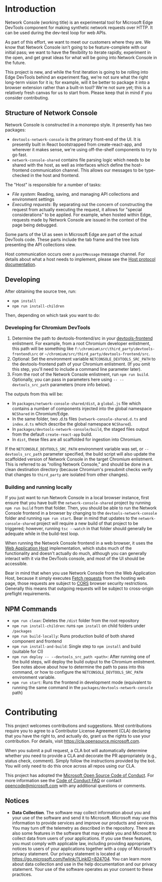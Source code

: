 # Introduction
Network Console (working title) is an experimental tool for Microsoft Edge DevTools component for making synthetic
network requests over HTTP. It can be used during the dev-test loop for web APIs.

As part of this effort, we want to meet our customers where they are. We know that Network Console isn't
going to be feature-complete with our initial pass; we want to have the flexibility to iterate rapidly,
experiment in the open, and get great ideas for what will be going into Network Console in the future.

This project is new, and while the first iteration is going to be rolling into Edge DevTools behind an experiment
flag, we're not sure what the right long-term vision for it is; for example, will it be better to package
it into a browser extension rather than a built-in tool? We're not sure yet; this is a relatively fresh canvas
for us to start from. Please keep that in mind if you consider contributing.

## Structure of Network Console

Network Console is constructed in a monorepo style. It presently has two packages:

* `devtools-network-console` is the primary front-end of the UI. It is presently built in React bootstrapped from
create-react-app, and wherever  it makes sense, we're using off-the-shelf components to try to go fast.
* `network-console-shared` contains file parsing logic which needs to be shared with the host, as well as
interfaces which define the host-frontend communication channel. This allows our messages to be type-checked
in the host and frontend.

The "Host" is responsible for a number of tasks:

* *File system*: Reading, saving, and managing API collections and environment settings
* *Executing requests*: By separating out the concern of constructing the request from actually
executing the request, it allows for "special considerations" to be applied. For example, when
hosted within Edge, requests made by Network Console are issued in the context of the page being
debugged.

Some parts of the UI as seen in Microsoft Edge are part of the actual DevTools code. These parts
include the tab frame and the tree lists presenting the API collections view.

Host communication occurs over a `postMessage` message channel. For details about what a host needs
to implement, please see the
[Host protocol documentation](./packages/devtools-network-console/src/host/vscode-host-protocol.md).

## Developing

After obtaining the source tree, run:

- `npm install`
- `npm run install-children`

Then, depending on which task you want to do:

### Developing for Chromium DevTools

1. Determine the path to devtools-frontend/src in your
[devtools-frontend](https://chromium.googlesource.com/devtools/devtools-frontend/) enlistment. For
example, from a root Chromium developer enlistment, this path will be something like
`f:\chromium\src\third_party\devtools-frontend\src` or `~/chromium/src/third_party/devtools-frontend/src`.
1. Optional: Set the environment variable `NETCONSOLE_DEVTOOLS_SRC_PATH` to the devtools-frontend
path of your Chromium enlistment. (If you omit this step, you'll need to include a command line
parameter later).
1. From the root of the Network Console enlistment, run `npm run build`. Optionally, you can pass in
parameters here using `-- --devtools_src_path` parameters (more info below).

The outputs from this will be:

* In `packages/network-console-shared/dist`, a `global.js` file which contains a number of components
injected into the global namespace `NCShared` in Chromium/Edge.
* In the same folder, two .d.ts files (`network-console-shared.d.ts` and `index.d.ts` which describe
the global namespace `NCShared`).
* In `packages/devtools-network-console/build`, the staged files output from the
default `create-react-app` build.
* In `dist`, these files are all scaffolded for ingestion into Chromium.

If the `NETCONSOLE_DEVTOOLS_SRC_PATH` environment variable was set, or `--devtools_src_path`
parameter specified, the build script will also update the scaffolded version of Network Console
in the target Chromium enlistment. This is referred to as "rolling Network Console," and should
be done in a clean destination directory (because Chromium's presubmit checks verify that
changes to `third_party` are isolated from other changes).

### Building and running locally

If you just want to run Network Console in a local browser instance, first ensure that you have built
the `network-console-shared` project by running `npm run build` from that folder. Then, you should
be able to run the Network Console frontend in a browser by changing to the `devtools-network-console`
folder and running `npm run start`. Bear in mind that updates to the `network-console-shared` project
will require a new build of that project to be triggered; however, running `tsc --watch` in that
folder should generally be adequate while in the build-test loop.

When running the Network Console frontend in a web browser, it uses the
[Web Application Host](./packages/devtools-network-console/src/host/web-application-host.ts)
implementation, which stubs much of the functionality and doesn't actually do much, although
you can generally interact with it via the DevTools console, and most of the UI should be
accessible.

Bear in mind that when you use Network Console from the Web Application Host, because it
simply executes [Fetch requests](https://developer.mozilla.org/en-US/docs/Web/API/Fetch_API)
from the hosting web page, those requests are subject to
[CORS](https://developer.mozilla.org/en-US/docs/Glossary/CORS) browser security restrictions.
Generally this means that outgoing requests will be subject to cross-origin preflight
requirements.

## NPM Commands

- `npm run clean`: Deletes the `/dist` folder from the root repository
- `npm run install-children`: runs `npm install` on child folders under `/packages`
- `npm run build-locally`: Runs production build of both shared component and frontend
- `npm run install-and-build`: Single step to `npm install` and build (suitable for CI)
- `npm run deploy -- --devtools_src_path <path>`: After running one of the build steps,
will deploy the build output to the Chromium enlistment. See notes above about how
to determine the path to pass into this command, or how to configure the
`NETCONSOLE_DEVTOOLS_SRC_PATH` environment variable.
- `npm run start`: Runs the frontend in development mode (equivalent to running the
same command in the `packages/devtools-network-console` path)

# Contributing

This project welcomes contributions and suggestions.  Most contributions require you to agree to a
Contributor License Agreement (CLA) declaring that you have the right to, and actually do, grant us
the rights to use your contribution. For details, visit https://cla.opensource.microsoft.com.

When you submit a pull request, a CLA bot will automatically determine whether you need to provide
a CLA and decorate the PR appropriately (e.g., status check, comment). Simply follow the instructions
provided by the bot. You will only need to do this once across all repos using our CLA.

This project has adopted the [Microsoft Open Source Code of Conduct](https://opensource.microsoft.com/codeofconduct/).
For more information see the [Code of Conduct FAQ](https://opensource.microsoft.com/codeofconduct/faq/) or
contact [opencode@microsoft.com](mailto:opencode@microsoft.com) with any additional questions or comments.

## Notices

- **Data Collection**. The software may collect information about you and your use of the software and send it to Microsoft. Microsoft may use this information to provide services and improve our products and services. You may turn off the telemetry as described in the repository. There are also some features in the software that may enable you and Microsoft to collect data from users of your applications. If you use these features, you must comply with applicable law, including providing appropriate notices to users of your applications together with a copy of Microsoft's privacy statement. Our privacy statement is located at https://go.microsoft.com/fwlink/?LinkID=824704. You can learn more about data collection and use in the help documentation and our privacy statement. Your use of the software operates as your consent to these practices.
